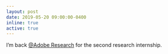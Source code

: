 ```yaml
---
layout: post
date: 2019-05-20 09:00:00-0400
inline: true
active: true
---
```


I’m back [@Adobe Research](https://research.adobe.com/) for the second research internship.